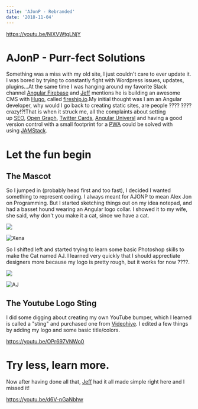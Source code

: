```yaml
---
title: 'AJonP - Rebranded'
date: '2018-11-04'
---
```


https://youtu.be/NlXVWtgLNjY

# AJonP - Purr-fect Solutions

Something was a miss with my old site, I just couldn't care to ever update it. I was bored by trying to constantly fight with Wordpress issues, updates, plugins...At the same time I was hanging around my favorite Slack channel [Angular Firebase](https://angularfirebase.slack.com/) and [Jeff](https://twitter.com/angularfirebase) mentions he is building an awesome CMS with [Hugo](https://gohugo.io/), called [fireship.io](http://fireship.io/).My initial thought was I am an Angular developer, why would I go back to creating static sites, are people ???? ???? crazy!?!That is when it struck me, all the complaints about setting up [SEO](https://support.google.com/webmasters/answer/7451184?hl=en), [Open Graph](http://ogp.me/), [Twitter Cards](https://developer.twitter.com/en/docs/tweets/optimize-with-cards/overview/abouts-cards.html), [Angular Universl](https://angularfirebase.com/lessons/server-side-rendering-firebase-angular-universal/) and having a good version control with a small footprint for a [PWA](https://developers.google.com/web/progressive-web-apps/) could be solved with using [JAMStack](https://jamstack.org/).

# Let the fun begin

## The Mascot

So I jumped in (probably head first and too fast), I decided I wanted something to represent coding. I always meant for AJONP to mean Alex Jon on Programming. But I started sketching things out on my idea notepad, and had a basset hound wearing an Angular logo collar. I showed it to my wife, she said, why don't you make it a cat, since we have a cat.

![](https://res.cloudinary.com/ajonp/image/upload/v1600704495/codingcat.dev/image_42307ab6.jpeg)

![Xena](https://res.cloudinary.com/ajonp/image/upload/f_auto,q_auto/v1571969350/ajonp-ajonp-com/welcome/xena.png)

So I shifted left and started trying to learn some basic Photoshop skills to make the Cat named AJ. I learned very quickly that I should apprectiate designers more because my logo is pretty rough, but it works for now ????.

![](https://res.cloudinary.com/ajonp/image/upload/v1600704494/codingcat.dev/image.png)

![AJ](https://res.cloudinary.com/ajonp/image/upload/f_auto,q_auto/ajonp-ajonp-com/welcome/ajonp-ajonp-com-logo-round.png)

## The Youtube Logo Sting

I did some digging about creating my own YouTube bumper, which I learned is called a "sting" and purchased one from [Videohive](https://videohive.net/tags/logo%20sting). I edited a few things by adding my logo and some basic title/colors.

https://youtu.be/OPr697VNWo0

# Try less, learn more.

Now after having done all that, [Jeff](https://twitter.com/angularfirebase) had it all made simple right here and I missed it!

https://youtu.be/d6V-nGaNbhw
